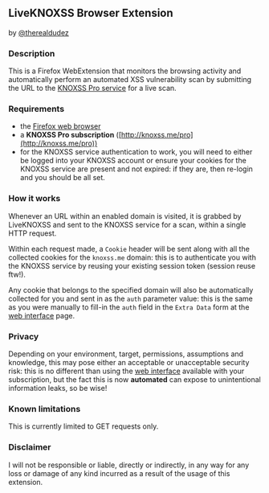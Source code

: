 ## LiveKNOXSS Browser Extension

by [@therealdudez](https://twitter.com/therealdudez)

### Description

This is a Firefox WebExtension that monitors the browsing activity and automatically perform an automated XSS vulnerability scan by submitting the URL to the [KNOXSS Pro service](https://knoxss.me/pro) for a live scan.

### Requirements

- the [Firefox web browser](https://www.mozilla.org/en-US/firefox/new/)
- a **KNOXSS Pro subscription** ([http://knoxss.me/pro](http://knoxss.me/pro))
- for the KNOXSS service authentication to work, you will need to either be logged into your KNOXSS account or ensure your cookies for the KNOXSS service are present and not expired: if they are, then re-login and you should be all set.

### How it works

Whenever an URL within an enabled domain is visited, it is grabbed by LiveKNOXSS and sent to the KNOXSS service for a scan, within a single HTTP request.

Within each request made, a `Cookie` header will be sent along with all the collected cookies for the `knoxss.me` domain: this is to authenticate you with the KNOXSS service by reusing your existing session token (session reuse ftw!).

Any cookie that belongs to the specified domain will also be automatically collected for you and sent in as the `auth` parameter value: this is the same as you were manually to fill-in the `auth` field in the `Extra Data` form at the [web interface](https://knoxss.me/pro) page.

### Privacy

Depending on your environment, target, permissions, assumptions and knowledge, this may pose either an acceptable or unacceptable security risk: this is no different than using the [web interface](https://knoxss.me/pro) available with your subscription, but the fact this is now **automated** can expose to unintentional information leaks, so be wise!


### Known limitations

This is currently limited to GET requests only.

### Disclaimer

I will not be responsible or liable, directly or indirectly, in any way for any loss or damage of any kind incurred as a result of the usage of this extension.